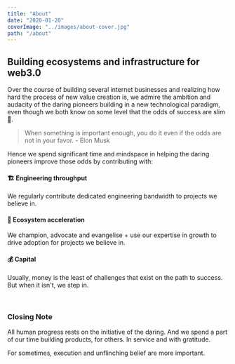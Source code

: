 ```yaml
---
title: "About"
date: "2020-01-20"
coverImage: "../images/about-cover.jpg"
path: "/about"
---
```


## Building ecosystems and infrastructure for web3.0

Over the course of building several internet businesses and realizing how hard the process of new value creation is, we admire the ambition and audacity of the daring pioneers building in a new technological paradigm, even though we both know on some level that the odds of success are slim 🎢.

> When something is important enough, you do it even if the odds are not in your favor. - Elon Musk

Hence we spend significant time and mindspace in helping the daring pioneers improve those odds by contributing with:

#### 🏗 Engineering throughput

We regularly contribute dedicated engineering bandwidth to projects we believe in.

#### 🚀 Ecosystem acceleration

We champion, advocate and evangelise + use our expertise in growth to drive adoption for projects we believe in.

#### 💰 Capital

Usually, money is the least of challenges that exist on the path to success. But when it isn't, we step in.

<br>

### Closing Note

All human progress rests on the initiative of the daring. And we spend a part of our time building products, for others. In service and with gratitude.

For sometimes, execution and unflinching belief are more important.
